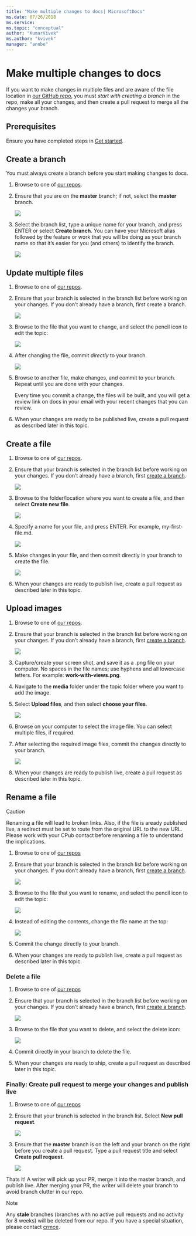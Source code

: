 ```yaml
---
title: "Make multiple changes to docs| MicrosoftDocs"
ms.date: 07/26/2018
ms.service: 
ms.topic: "conceptual"
author: "KumarVivek"
ms.author: "kvivek"
manager: "annbe"
---
```


# Make multiple changes to docs

If you want to make changes in multiple files and are aware of the file location
in [our GitHub repo](get-started.md#our-repos), you must *start
with creating a branch* in the repo, make all your changes, and then create a
pull request to merge all the changes your branch.

## Prerequisites

Ensure you have completed steps in [Get started](get-started.md).

## Create a branch

You must always create a branch before you start making changes to docs.

1.  Browse to one of [our repos](get-started.md#our-repos).

2.  Ensure that you are on the **master** branch; if not, select the **master**
    branch.  
    

    ![](media/create-branch-01.png)

3.  Select the branch list, type a unique name for your branch, and press ENTER
    or select **Create branch**. You can have your Microsoft alias followed by
    the feature or work that you will be doing as your branch name so that it’s
    easier for you (and others) to identify the branch.  
    

    ![](media/create-branch-02.png)

## Update multiple files

1.  Browse to one of [our repos](get-started.md#our-repos).

2.  Ensure that your branch is selected in the branch list before working on
    your changes. If you don’t already have a branch, first create a branch.  
    

    ![](media/change-files-01.png)

3.  Browse to the file that you want to change, and select the pencil icon to
    edit the topic:  
    

    ![](media/change-files-02.png)

4.  After changing the file, commit *directly* to your branch.  
    

    ![](media/change-files-03.png)

5.  Browse to another file, make changes, and commit to your branch. Repeat
    until you are done with your changes.

    Every time you commit a change, the files will be built, and you will get a
review link on docs in your email with your recent changes that you can review.

6. When your changes are ready to be published live, create a pull request as described later in this topic.

## Create a file

1.  Browse to one of [our repos](get-started.md#our-repos).

2.  Ensure that your branch is selected in the branch list before working on
    your changes. If you don’t already have a branch, first [create a branch](#create-a-branch).  
    

    ![](media/create-file-01.png)

3.  Browse to the folder/location where you want to create a file, and then
    select **Create new file**.  
    

    ![](media/create-file-02.png)

4.  Specify a name for your file, and press ENTER. For example,
    my-first-file.md.  
    

    ![](media/create-file-03.png)

5.  Make changes in your file, and then commit directly in your branch to create
    the file.  
    

    ![](media/create-file-04.png)

6.  When your changes are ready to publish live, create a pull request as described
    later in this topic.

## Upload images

1.  Browse to one of [our repos](get-started.md#our-repos).

2.  Ensure that your branch is selected in the branch list before working on
    your changes. If you don’t already have a branch, first [create a branch](#create-a-branch). 

    ![](media/upload-images-01.png)

3.  Capture/create your screen shot, and save it as a .png file on your
    computer. No spaces in the file names; use hyphens and all lowercase letters. For example: **work-with-views.png**.

4.  Navigate to the **media** folder under the topic folder where you want to
    add the image.

5.  Select **Upload files**, and then select **choose your files**.  
    

    ![](media/upload-images-02.png)

6.  Browse on your computer to select the image file. You can select multiple
    files, if required.

7.  After selecting the required image files, commit the changes directly to
    your branch.  
    

    ![](media/upload-images-03.png)

8.  When your changes are ready to publish live, create a pull request as described
    later in this topic.

## Rename a file

> [!CAUTION]
> Renaming a file will lead to broken links. Also, if the file is
aready published live, a redirect must be set to route from the original URL to the new URL. Please work with your CPub contact before renaming a file to understand the implications.

1.  Browse to one of [our repos](get-started.md#our-repos)

2.  Ensure that your branch is selected in the branch list before working on
    your changes. If you don’t already have a branch, first [create a branch](#create-a-branch).      

    ![](media/upload-images-01.png)

3.  Browse to the file that you want to rename, and select the pencil icon to
    edit the topic:  
    

    ![](media/rename-file-01.png)

4.  Instead of editing the contents, change the file name at the top:  
    

    ![](media/rename-file-02.png)

5.  Commit the change directly to your branch.

6.  When your changes are ready to publish live, create a pull request as described
    later in this topic.

### Delete a file

1.  Browse to one of [our repos](get-started.md#our-repos)

2.  Ensure that your branch is selected in the branch list before working on
    your changes. If you don’t already have a branch, first [create a branch](#create-a-branch).

    ![](media/upload-images-01.png)

3.  Browse to the file that you want to delete, and select the delete icon:  
    

    ![](media/delete-file-01.png)

4.  Commit directly in your branch to delete the file.

5.  When your changes are ready to ship, create a pull request as described
    later in this topic.

### Finally: Create pull request to merge your changes and publish live

1.  Browse to one of [our repos](get-started.md#our-repos)

2.  Ensure that your branch is selected in the branch list. Select **New pull
    request**. 

    ![](media/create-pr-01.png)

3.  Ensure that the **master** branch is on the left and your branch on the
    right before you create a pull request. Type a pull request title and select
    **Create pull request**.    

    ![](media/create-pr-02.png)

Thats it! A writer will pick up your PR, merge it into the master branch, and publish live. After merging your PR, the writer will delete your branch to avoid branch clutter in our repo.

> [!NOTE]
> Any **stale** branches (branches with no active pull requests and no activity for 8 weeks) will be deleted from our repo. If you have a special situation, please contact [crmce](mailto:crmce@microsoft.com).